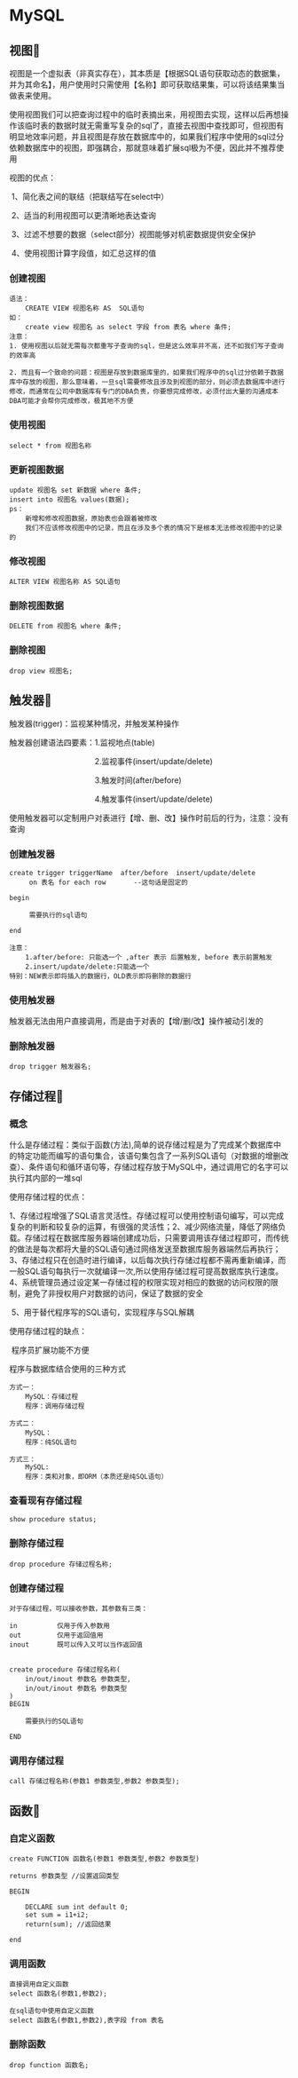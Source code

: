 # MySQL

## 视图:jack_o_lantern:

视图是一个虚拟表（非真实存在），其本质是【根据SQL语句获取动态的数据集，并为其命名】，用户使用时只需使用【名称】即可获取结果集，可以将该结果集当做表来使用。

使用视图我们可以把查询过程中的临时表摘出来，用视图去实现，这样以后再想操作该临时表的数据时就无需重写复杂的sql了，直接去视图中查找即可，但视图有明显地效率问题，并且视图是存放在数据库中的，如果我们程序中使用的sql过分依赖数据库中的视图，即强耦合，那就意味着扩展sql极为不便，因此并不推荐使用

视图的优点：

​	1、简化表之间的联结（把联结写在select中）

​	2、适当的利用视图可以更清晰地表达查询

​	3、过滤不想要的数据（select部分）视图能够对机密数据提供安全保护

​	4、使用视图计算字段值，如汇总这样的值

### 创建视图

```
语法：
	CREATE VIEW 视图名称 AS  SQL语句
如：
	create view 视图名 as select 字段 from 表名 where 条件;
注意：
1. 使用视图以后就无需每次都重写子查询的sql，但是这么效率并不高，还不如我们写子查询的效率高

2. 而且有一个致命的问题：视图是存放到数据库里的，如果我们程序中的sql过分依赖于数据库中存放的视图，那么意味着，一旦sql需要修改且涉及到视图的部分，则必须去数据库中进行修改，而通常在公司中数据库有专门的DBA负责，你要想完成修改，必须付出大量的沟通成本DBA可能才会帮你完成修改，极其地不方便
```

### 使用视图

```
select * from 视图名称
```

### 更新视图数据

```
update 视图名 set 新数据 where 条件;
insert into 视图名 values(数据);
ps：
	新增和修改视图数据，原始表也会跟着被修改
	我们不应该修改视图中的记录，而且在涉及多个表的情况下是根本无法修改视图中的记录的
```

### 修改视图

```
ALTER VIEW 视图名称 AS SQL语句
```

### 删除视图数据

```
DELETE from 视图名 where 条件;
```

### 删除视图

```
drop view 视图名;
```

## 触发器:jack_o_lantern:

触发器(trigger)：监视某种情况，并触发某种操作

触发器创建语法四要素：1.监视地点(table)

　　　　　　　　　　　2.监视事件(insert/update/delete)

　　　　　　　　　　　3.触发时间(after/before)

　　　　　　　　　　　4.触发事件(insert/update/delete)

使用触发器可以定制用户对表进行【增、删、改】操作时前后的行为，注意：没有查询

### 创建触发器

```
create trigger triggerName  after/before  insert/update/delete
     on 表名 for each row       --这句话是固定的
 
begin
      
     需要执行的sql语句
 
end
 
注意：
	1.after/before: 只能选一个 ,after 表示 后置触发, before 表示前置触发
	2.insert/update/delete:只能选一个
特别：NEW表示即将插入的数据行，OLD表示即将删除的数据行
```

### 使用触发器

触发器无法由用户直接调用，而是由于对表的【增/删/改】操作被动引发的

### 删除触发器

```
drop trigger 触发器名;
```

## 存储过程:jack_o_lantern:

### 概念

什么是存储过程：类似于函数(方法),简单的说存储过程是为了完成某个数据库中的特定功能而编写的语句集合，该语句集包含了一系列SQL语句（对数据的增删改查）、条件语句和循环语句等，存储过程存放于MySQL中，通过调用它的名字可以执行其内部的一堆sql

使用存储过程的优点：

​	1、存储过程增强了SQL语言灵活性。存储过程可以使用控制语句编写，可以完成复杂的判断和较复杂的运算，有很强的灵活性；
​        2、减少网络流量，降低了网络负载。存储过程在数据库服务器端创建成功后，只需要调用该存储过程即可，而传统的做法是每次都将大量的SQL语句通过网络发送至数据库服务器端然后再执行；
​        3、存储过程只在创造时进行编译，以后每次执行存储过程都不需再重新编译，而一般SQL语句每执行一次就编译一次,所以使用存储过程可提高数据库执行速度。
​        4、系统管理员通过设定某一存储过程的权限实现对相应的数据的访问权限的限制，避免了非授权用户对数据的访问，保证了数据的安全

​	5、用于替代程序写的SQL语句，实现程序与SQL解耦

使用存储过程的缺点：

​	程序员扩展功能不方便

程序与数据库结合使用的三种方式

```
方式一：
    MySQL：存储过程
    程序：调用存储过程

方式二：
    MySQL：
    程序：纯SQL语句

方式三：
    MySQL:
    程序：类和对象，即ORM（本质还是纯SQL语句）
```

### 查看现有存储过程

```
show procedure status;
```

### 删除存储过程

```
drop procedure 存储过程名称;
```
### 创建存储过程

```
对于存储过程，可以接收参数，其参数有三类：

in          仅用于传入参数用
out         仅用于返回值用
inout       既可以传入又可以当作返回值


create procedure 存储过程名称(
    in/out/inout 参数名 参数类型,
    in/out/inout 参数名 参数类型
)
BEGIN
    
    需要执行的SQL语句
    
END

```

### 调用存储过程

```
call 存储过程名称(参数1 参数类型,参数2 参数类型);
```

## 函数:jack_o_lantern:

### 自定义函数

```
create FUNCTION 函数名(参数1 参数类型,参数2 参数类型)

returns 参数类型 //设置返回类型

BEGIN

    DECLARE sum int default 0;
    set sum = i1+i2;
    return(sum); //返回结果

end 
```

### 调用函数

```
直接调用自定义函数
select 函数名(参数1,参数2);

在sql语句中使用自定义函数
select 函数名(参数1,参数2),表字段 from 表名
```

### 删除函数

```
drop function 函数名;
```
